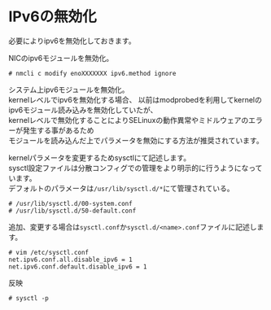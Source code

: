 # IPv6の無効化
必要によりipv6を無効化しておきます。  

NICのipv6モジュールを無効化。  

```
# nmcli c modify enoXXXXXXX ipv6.method ignore
```

システム上ipv6モジュールを無効化。  
kernelレベルでipv6を無効化する場合、
以前はmodprobedを利用してkernelのipv6モジュール読み込みを無効化していたが、  
kernelレベルで無効化することによりSELinuxの動作異常やミドルウェアのエラーが発生する事があるため  
モジュールを読み込んだ上でパラメータを無効にする方法が推奨されています。  

kernelパラメータを変更するためsysctlにて記述します。  
sysctl設定ファイルは分散コンフィグでの管理をより明示的に行うようになっています。  
デフォルトのパラメータは`/usr/lib/sysctl.d/*`にて管理されている。

```
# /usr/lib/sysctl.d/00-system.conf
# /usr/lib/sysctl.d/50-default.conf
```

追加、変更する場合は`sysctl.conf`か`sysctl.d/<name>.conf`ファイルに記述します。  

```
# vim /etc/sysctl.conf
net.ipv6.conf.all.disable_ipv6 = 1
net.ipv6.conf.default.disable_ipv6 = 1
```

反映  

```
# sysctl -p
```
